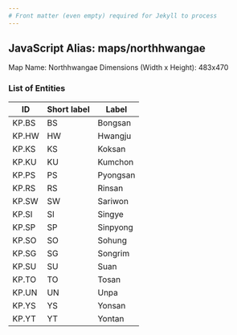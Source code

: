 ```yaml
---
# Front matter (even empty) required for Jekyll to process
---
```


## JavaScript Alias: maps/northhwangae

Map Name: Northhwangae
Dimensions (Width x Height): 483x470





### List of Entities

ID | Short label | Label
---|---|---|
KP.BS|BS|Bongsan
KP.HW|HW|Hwangju
KP.KS|KS|Koksan
KP.KU|KU|Kumchon
KP.PS|PS|Pyongsan
KP.RS|RS|Rinsan
KP.SW|SW|Sariwon
KP.SI|SI|Singye
KP.SP|SP|Sinpyong
KP.SO|SO|Sohung
KP.SG|SG|Songrim
KP.SU|SU|Suan
KP.TO|TO|Tosan
KP.UN|UN|Unpa
KP.YS|YS|Yonsan
KP.YT|YT|Yontan

